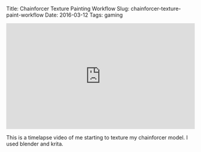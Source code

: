 Title: Chainforcer Texture Painting Workflow
Slug: chainforcer-texture-paint-workflow
Date: 2016-03-12
Tags: gaming


<div style="position: relative; width: 100%; height: 0; padding-bottom: 56.25%;">
    <iframe src="https://www.youtube.com/embed/SlOZWpu9t7o" frameborder="0" allowfullscreen style="position: absolute; top: 0; left: 0; width: 100%; height: 100%;"></iframe>
</div>


This is a timelapse video of me starting to texture my chainforcer model. I used blender and krita.
